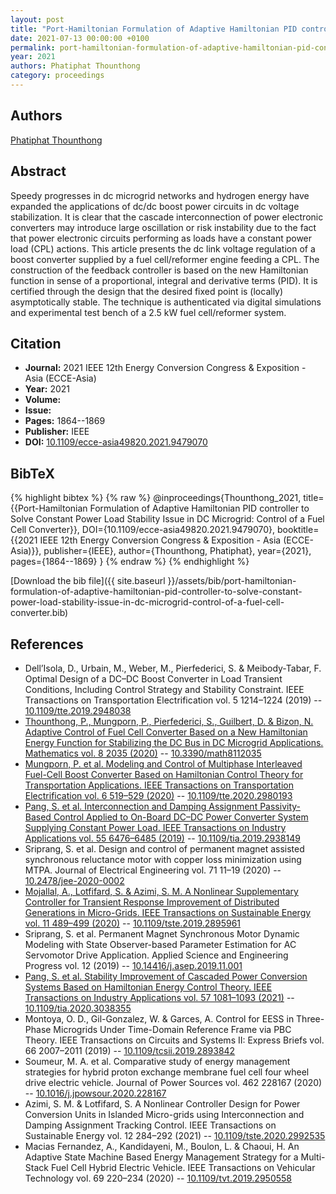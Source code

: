 ```yaml
---
layout: post
title: "Port-Hamiltonian Formulation of Adaptive Hamiltonian PID controller to Solve Constant Power Load Stability Issue in DC Microgrid: Control of a Fuel Cell Converter"
date: 2021-07-13 00:00:00 +0100
permalink: port-hamiltonian-formulation-of-adaptive-hamiltonian-pid-controller-to-solve-constant-power-load-stability-issue-in-dc-microgrid-control-of-a-fuel-cell-converter
year: 2021
authors: Phatiphat Thounthong
category: proceedings
---
```

 
## Authors
[Phatiphat Thounthong](authors/phatiphat-thounthong)
 
## Abstract
Speedy progresses in dc microgrid networks and hydrogen energy have expanded the applications of dc/dc boost power circuits in dc voltage stabilization. It is clear that the cascade interconnection of power electronic converters may introduce large oscillation or risk instability due to the fact that power electronic circuits performing as loads have a constant power load (CPL) actions. This article presents the dc link voltage regulation of a boost converter supplied by a fuel cell/reformer engine feeding a CPL. The construction of the feedback controller is based on the new Hamiltonian function in sense of a proportional, integral and derivative terms (PID). It is certified through the design that the desired fixed point is (locally) asymptotically stable. The technique is authenticated via digital simulations and experimental test bench of a 2.5 kW fuel cell/reformer system.
 
## Citation
- **Journal:** 2021 IEEE 12th Energy Conversion Congress &amp; Exposition - Asia (ECCE-Asia)
- **Year:** 2021
- **Volume:** 
- **Issue:** 
- **Pages:** 1864--1869
- **Publisher:** IEEE
- **DOI:** [10.1109/ecce-asia49820.2021.9479070](https://doi.org/10.1109/ecce-asia49820.2021.9479070)
 
## BibTeX
{% highlight bibtex %}
{% raw %}
@inproceedings{Thounthong_2021,
  title={{Port-Hamiltonian Formulation of Adaptive Hamiltonian PID controller to Solve Constant Power Load Stability Issue in DC Microgrid: Control of a Fuel Cell Converter}},
  DOI={10.1109/ecce-asia49820.2021.9479070},
  booktitle={{2021 IEEE 12th Energy Conversion Congress &amp; Exposition - Asia (ECCE-Asia)}},
  publisher={IEEE},
  author={Thounthong, Phatiphat},
  year={2021},
  pages={1864--1869}
}
{% endraw %}
{% endhighlight %}
 
[Download the bib file]({{ site.baseurl }}/assets/bib/port-hamiltonian-formulation-of-adaptive-hamiltonian-pid-controller-to-solve-constant-power-load-stability-issue-in-dc-microgrid-control-of-a-fuel-cell-converter.bib)
 
## References
- Dell’Isola, D., Urbain, M., Weber, M., Pierfederici, S. & Meibody-Tabar, F. Optimal Design of a DC–DC Boost Converter in Load Transient Conditions, Including Control Strategy and Stability Constraint. IEEE Transactions on Transportation Electrification vol. 5 1214–1224 (2019) -- [10.1109/tte.2019.2948038](https://doi.org/10.1109/tte.2019.2948038)
- [Thounthong, P., Mungporn, P., Pierfederici, S., Guilbert, D. & Bizon, N. Adaptive Control of Fuel Cell Converter Based on a New Hamiltonian Energy Function for Stabilizing the DC Bus in DC Microgrid Applications. Mathematics vol. 8 2035 (2020)](adaptive-control-of-fuel-cell-converter-based-on-a-new-hamiltonian-energy-function-for-stabilizing-the-dc-bus-in-dc-microgrid-applications) -- [10.3390/math8112035](https://doi.org/10.3390/math8112035)
- [Mungporn, P. et al. Modeling and Control of Multiphase Interleaved Fuel-Cell Boost Converter Based on Hamiltonian Control Theory for Transportation Applications. IEEE Transactions on Transportation Electrification vol. 6 519–529 (2020)](modeling-and-control-of-multiphase-interleaved-fuel-cell-boost-converter-based-on-hamiltonian-control-theory-for-transportation-applications) -- [10.1109/tte.2020.2980193](https://doi.org/10.1109/tte.2020.2980193)
- [Pang, S. et al. Interconnection and Damping Assignment Passivity-Based Control Applied to On-Board DC–DC Power Converter System Supplying Constant Power Load. IEEE Transactions on Industry Applications vol. 55 6476–6485 (2019)](interconnection-and-damping-assignment-passivity-based-control-applied-to-on-board-dc-dc-power-converter-system-supplying-constant-power-load) -- [10.1109/tia.2019.2938149](https://doi.org/10.1109/tia.2019.2938149)
- Sriprang, S. et al. Design and control of permanent magnet assisted synchronous reluctance motor with copper loss minimization using MTPA. Journal of Electrical Engineering vol. 71 11–19 (2020) -- [10.2478/jee-2020-0002](https://doi.org/10.2478/jee-2020-0002)
- [Mojallal, A., Lotfifard, S. & Azimi, S. M. A Nonlinear Supplementary Controller for Transient Response Improvement of Distributed Generations in Micro-Grids. IEEE Transactions on Sustainable Energy vol. 11 489–499 (2020)](a-nonlinear-supplementary-controller-for-transient-response-improvement-of-distributed-generations-in-micro-grids) -- [10.1109/tste.2019.2895961](https://doi.org/10.1109/tste.2019.2895961)
- Sriprang, S. et al. Permanent Magnet Synchronous Motor Dynamic Modeling with State Observer-based Parameter Estimation for AC Servomotor Drive Application. Applied Science and Engineering Progress vol. 12 (2019) -- [10.14416/j.asep.2019.11.001](https://doi.org/10.14416/j.asep.2019.11.001)
- [Pang, S. et al. Stability Improvement of Cascaded Power Conversion Systems Based on Hamiltonian Energy Control Theory. IEEE Transactions on Industry Applications vol. 57 1081–1093 (2021)](stability-improvement-of-cascaded-power-conversion-systems-based-on-hamiltonian-energy-control-theory) -- [10.1109/tia.2020.3038355](https://doi.org/10.1109/tia.2020.3038355)
- Montoya, O. D., Gil-Gonzalez, W. & Garces, A. Control for EESS in Three-Phase Microgrids Under Time-Domain Reference Frame via PBC Theory. IEEE Transactions on Circuits and Systems II: Express Briefs vol. 66 2007–2011 (2019) -- [10.1109/tcsii.2019.2893842](https://doi.org/10.1109/tcsii.2019.2893842)
- Soumeur, M. A. et al. Comparative study of energy management strategies for hybrid proton exchange membrane fuel cell four wheel drive electric vehicle. Journal of Power Sources vol. 462 228167 (2020) -- [10.1016/j.jpowsour.2020.228167](https://doi.org/10.1016/j.jpowsour.2020.228167)
- Azimi, S. M. & Lotfifard, S. A Nonlinear Controller Design for Power Conversion Units in Islanded Micro-grids using Interconnection and Damping Assignment Tracking Control. IEEE Transactions on Sustainable Energy vol. 12 284–292 (2021) -- [10.1109/tste.2020.2992535](https://doi.org/10.1109/tste.2020.2992535)
- Macias Fernandez, A., Kandidayeni, M., Boulon, L. & Chaoui, H. An Adaptive State Machine Based Energy Management Strategy for a Multi-Stack Fuel Cell Hybrid Electric Vehicle. IEEE Transactions on Vehicular Technology vol. 69 220–234 (2020) -- [10.1109/tvt.2019.2950558](https://doi.org/10.1109/tvt.2019.2950558)

